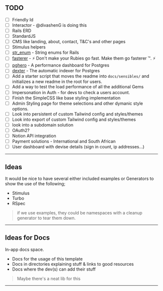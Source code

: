 ## TODO

- [ ] Friendly Id
- [ ] Interactor - @divashenG is doing this
- [ ] Rails ERD
- [ ] StandardJS
- [ ] CMS like landing, about, contact, T&C's and other pages
- [ ] Stimulus helpers
- [ ] [str_enum](https://github.com/ankane/str_enum) - String enums for Rails
- [ ] [fasterer](https://github.com/DamirSvrtan/fasterer) - ⚡ Don't make your Rubies go fast. Make them go fasterer ™. ⚡
- [ ] [pghero](https://github.com/ankane/pghero) - A performance dashboard for Postgres
- [ ] [dexter](https://github.com/ankane/dexter) - The automatic indexer for Postgres
- [ ] Add a starter script that moves the readme into `docs/sensibles/` and initializes a new readme in the root for users.
- [ ] Add a way to test the load performance of all the additional Gems
- [ ] Impersonation in Auth - for devs to check a users account.
- [ ] Finish the SimpleCSS like base styling implementation
- [ ] Admin Styling page for theme selections and other dymanic style options.
- [ ] Look into persistent of custom Tailwind config and styles/themes
- [ ] Look into export of custom Tailwind config and styles/themes
- [ ] look into a subdomain solution
- [ ] OAuth2?
- [ ] Notion API integration
- [ ] Payment solutions - International and South African
- [ ] User dashboard with devise details (sign in count, ip addresses...)
---

## Ideas

It would be nice to have several either included examples or Generators to show the use of the following;

- Stimulus
- Turbo
- RSpec

> if we use examples, they could be namespaces with a cleanup generator to tear them down.
            
---

## Ideas for Docs

In-app docs space.

- Docs for the usage of this template
- Docs in directories explaining stuff & links to good resources
- Docs where the dev(s) can add their stuff

> Maybe there's a neat lib for this
      
---
 